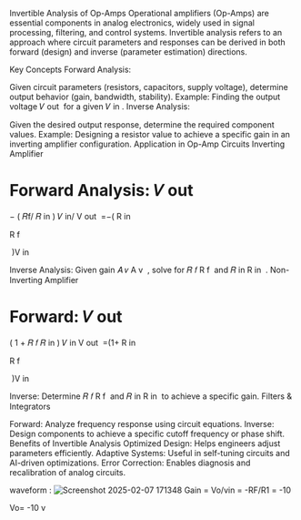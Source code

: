 Invertible Analysis of Op-Amps
Operational amplifiers (Op-Amps) are essential components in analog electronics, widely used in signal processing, filtering, and control systems. Invertible analysis refers to an approach where circuit parameters and responses can be derived in both forward (design) and inverse (parameter estimation) directions.

Key Concepts
Forward Analysis:

Given circuit parameters (resistors, capacitors, supply voltage), determine output behavior (gain, bandwidth, stability).
Example: Finding the output voltage 
𝑉
out
​
  for a given 
𝑉
in
 .
Inverse Analysis:

Given the desired output response, determine the required component values.
Example: Designing a resistor value to achieve a specific gain in an inverting amplifier configuration.
Application in Op-Amp Circuits
Inverting Amplifier

Forward Analysis: 
𝑉
out
=
−
(
𝑅f/
𝑅
in
)
𝑉
in/
V 
out
​
 =−( 
R 
in
​
 
R 
f
​
 
​
 )V 
in
​
 
Inverse Analysis: Given gain 
𝐴
𝑣
A 
v
​
 , solve for 
𝑅
𝑓
R 
f
​
  and 
𝑅
in
R 
in
​
 .
Non-Inverting Amplifier

Forward: 
𝑉
out
=
(
1
+
𝑅
𝑓
𝑅
in
)
𝑉
in
V 
out
​
 =(1+ 
R 
in
​
 
R 
f
​
 
​
 )V 
in
​
 
Inverse: Determine 
𝑅
𝑓
R 
f
​
  and 
𝑅
in
R 
in
​
  to achieve a specific gain.
Filters & Integrators

Forward: Analyze frequency response using circuit equations.
Inverse: Design components to achieve a specific cutoff frequency or phase shift.
Benefits of Invertible Analysis
Optimized Design: Helps engineers adjust parameters efficiently.
Adaptive Systems: Useful in self-tuning circuits and AI-driven optimizations.
Error Correction: Enables diagnosis and recalibration of analog circuits.

waveform : ![Screenshot 2025-02-07 171348](https://github.com/user-attachments/assets/14e0879f-15a9-4632-bbe4-5a9431902038)
Gain = Vo/vin = -RF/R1
              = -10 

Vo= -10 v
